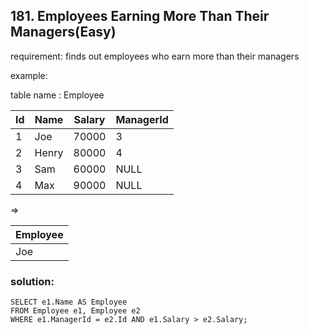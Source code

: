 ## 181. Employees Earning More Than Their Managers(Easy)

requirement: finds out employees who earn more than their managers

example:

table name : Employee

| Id | Name  | Salary | ManagerId |
|----|-------|--------|-----------|
| 1  | Joe   | 70000  | 3         |
| 2  | Henry | 80000  | 4         |
| 3  | Sam   | 60000  | NULL      |
| 4  | Max   | 90000  | NULL      |

=>

| Employee |
|----------|
| Joe      |



### solution:

```
SELECT e1.Name AS Employee
FROM Employee e1, Employee e2
WHERE e1.ManagerId = e2.Id AND e1.Salary > e2.Salary;

```

